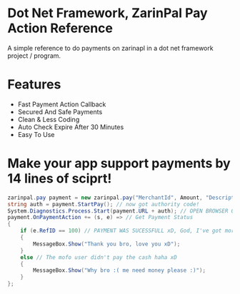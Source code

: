 # Dot Net Framework, ZarinPal Pay Action Reference
A simple reference to do payments on zarinapl in a dot net framework project / program.

# Features
- Fast Payment Action Callback
- Secured And Safe Payments
- Clean & Less Coding
- Auto Check Expire After 30 Minutes
- Easy To Use 

# Make your app support payments by 14 lines of sciprt!

```c#
zarinpal.pay payment = new zarinpal.pay("MerchantId", Amount, "Description", "CallBackUrl(can be google even)", "Email(Optional)", "Mobile(Optional)");
string auth = payment.StartPay(); // now got authority code!
System.Diagnostics.Process.Start(payment.URL + auth); // OPEN BROWSER OF USER TO DO THE PAYMENT :D
payment.OnPaymentAction += (s, e) => // Get Payment Status
{
    if (e.RefID == 100) // PAYMENT WAS SUCESSFULL xD, God, I've got more few dollars :)
    {
        MessageBox.Show("Thank you bro, love you xD");
    }
    else // The mofo user didn't pay the cash haha xD
    {
        MessageBox.Show("Why bro :( me need money please :)");
    }
};
```
